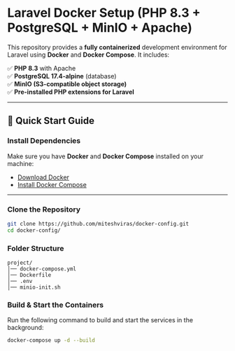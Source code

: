# Laravel Docker Setup (PHP 8.3 + PostgreSQL + MinIO + Apache)

This repository provides a **fully containerized** development environment for Laravel using **Docker** and **Docker Compose**. It includes:

✅ **PHP 8.3** with Apache  
✅ **PostgreSQL 17.4-alpine** (database)  
✅ **MinIO (S3-compatible object storage)**  
✅ **Pre-installed PHP extensions for Laravel**  

---

## 🚀 Quick Start Guide

### Install Dependencies
Make sure you have **Docker** and **Docker Compose** installed on your machine:  

- [Download Docker](https://www.docker.com/get-started)  
- [Install Docker Compose](https://docs.docker.com/compose/install/)  

---

### Clone the Repository
```sh
git clone https://github.com/miteshviras/docker-config.git
cd docker-config/
```

### Folder Structure
```
project/
│── docker-compose.yml
│── Dockerfile
│── .env
│── minio-init.sh
```

### Build & Start the Containers
Run the following command to build and start the services in the background:
```sh
docker-compose up -d --build
```
